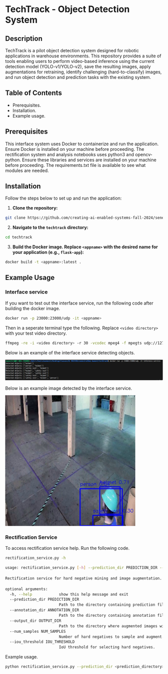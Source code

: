 # TechTrack - Object Detection System

## Description
TechTrack is a pilot object detection system designed for robotic applications in warehouse environments. This repository provides a suite of tools enabling users to perform video-based inference using the current detection model (YOLO-v1/YOLO-v2), save the resulting images, apply augmentations for retraining, identify challenging (hard-to-classify) images, and run object detection and prediction tasks with the existing system.

## Table of Contents
- Prerequisites.
- Installation.
- Example usage.

## Prerequisites
This interface system uses Docker to containerize and run the application. Ensure Docker is installed on your machine before proceeding. The rectification system and analysis notebooks uses python3 and opencv-python. Ensure these libraries and services are installed on your machine before proceeding. The requirements.txt file is available to see what modules are needed.

## Installation
Follow the steps below to set up and run the application:

1. **Clone the repository:**
```bash
git clone https://github.com/creating-ai-enabled-systems-fall-2024/senevirathne-kaneel.git
```
2. **Navigate to the ```techtrack``` directory:**
```bash
cd techtrack
```
3. **Build the Docker image. Replace ```<appname>``` with the desired name for your application (e.g., ```flask-app```):**
```bash
docker build -t <appname>:latest .
```
## Example Usage 

### Interface service ###

If you want to test out the interface service, run the following code after building the docker image. 
```bash
docker run -p 23000:23000/udp -it <appname>
```
Then in a seperate terminal type the following. Replace ```<video directory>``` with your test video directory.
```bash
ffmpeg -re -i <video directory> -r 30 -vcodec mpeg4 -f mpegts udp://127.0.0.1:23000
```
Below is an example of the interface service detecting objects. 

![Screenshot](screenshot.png)

Below is an example image detected by the interface service. 

![Alt text2](1728760414631207884.jpg)

### Rectification Service ###

To access rectification service help. Run the following code. 
```bash
rectification_service.py -h
```
```bash
usage: rectification_service.py [-h] --prediction_dir PREDICTION_DIR --annotation_dir ANNOTATION_DIR --output_dir OUTPUT_DIR [--num_samples NUM_SAMPLES] [--iou_threshold IOU_THRESHOLD]

Rectification service for hard negative mining and image augmentation.

optional arguments:
  -h, --help            show this help message and exit
  --prediction_dir PREDICTION_DIR
                        Path to the directory containing prediction files.
  --annotation_dir ANNOTATION_DIR
                        Path to the directory containing annotation files.
  --output_dir OUTPUT_DIR
                        Path to the directory where augmented images will be saved.
  --num_samples NUM_SAMPLES
                        Number of hard negatives to sample and augment.
  --iou_threshold IOU_THRESHOLD
                        IoU threshold for selecting hard negatives.
```

Example usage.
```bash
python rectification_service.py --prediction_dir <prediction_directory> --annotation_dir <annotation_directory> --output_dir <output_directory> --num_samples 10 --iou_threshold 0.5
```



